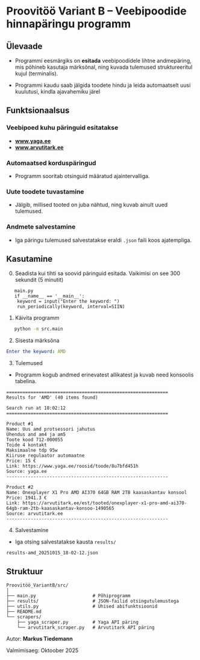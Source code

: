# Proovitöö Variant B – Veebipoodide hinnapäringu programm

## Ülevaade
- Programmi eesmärgiks on **esitada** veebipoodidele lihtne andmepäring, mis
põhineb kasutaja märksõnal, ning kuvada tulemused struktureeritul kujul (terminalis).

- Programmi kaudu saab jälgida toodete hindu ja leida automaatselt uusi 
kuulutusi, kindla ajavahemiku järel

## Funktsionaalsus

### Veebipoed kuhu päringuid esitatakse
- **www.yaga.ee**
- **www.arvutitark.ee**

### Automaatsed korduspäringud
- Programm sooritab otsinguid määratud ajaintervalliga.

### Uute toodete tuvastamine 
- Jälgib, millised tooted on juba nähtud, ning kuvab ainult uued tulemused.

### Andmete salvestamine
- Iga päringu tulemused salvestatakse eraldi `.json` faili koos ajatempliga.

## Kasutamine
0. Seadista kui tihti sa soovid päringuid esitada.
Vaikimisi on see 300 sekundit (5 minutit)
```
   main.py
   if __name__ == '__main__':
    keyword = input("Enter the keyword: ")
    run_periodically(keyword, interval=SIIN)
```
1. Käivita programm
```bash
   python -m src.main
```
2. Sisesta märksõna
```yaml
Enter the keyword: AMD
```
3. Tulemused
- Programm kogub andmed erinevatest allikatest ja kuvab need konsoolis tabelina.
```
============================================================
Results for 'AMD' (40 items found)

Search run at 18:02:12
============================================================

Product #1
Name: Uus amd protsessori jahutus 
Ühendus and am4 ja am5
Toote kood 712-000055
Toide 4 kontakt
Maksimaalne tdp 95w
Kiiruse regulaator automaatne
Price: 15 €
Link: https://www.yaga.ee/roosid/toode/8u7bfd451h
Source: yaga.ee
------------------------------------------------------------

Product #2
Name: Onexplayer X1 Pro AMD AI370 64GB RAM 2TB kaasaskantav konsool
Price: 1941.3 €
Link: https://arvutitark.ee/est/tooted/onexplayer-x1-pro-amd-ai370-64gb-ram-2tb-kaasaskantav-konsoo-1490565
Source: arvutitark.ee
------------------------------------------------------------
```
4. Salvestamine
- Iga otsing salvestatakse kausta `results/`
```
results-amd_20251015_18-02-12.json
```

## Struktuur
```
Proovitöö_VariantB/src/
│
├── main.py                     # Põhiprogramm
├── results/                    # JSON-failid otsingutulemustega
├── utils.py                    # Ühised abifunktsioonid
├── README.md
└── scrapers/
    ├── yaga_scraper.py         # Yaga API päring
    └── arvutitark_scraper.py   # Arvutitark API päring
```

Autor: **Markus Tiedemann**

Valmimisaeg: Oktoober 2025